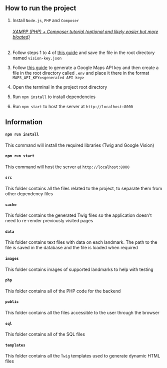 ## How to run the project

1. Install `Node.js`, `PHP` and `Composer`

    ###### [XAMPP (PHP) + Composer tutorial (optional and likely easier but more bloated)](https://thecodedeveloper.com/install-composer-windows-xampp/)

2. Follow steps 1 to 4 of [this guide](https://cloud.google.com/vision/docs/quickstart-client-libraries#before-you-begin) and save the file in the root directory named `vision-key.json`
3. Follow [this guide](https://developers.google.com/maps/documentation/javascript/adding-a-google-map#step_3_get_an_api_key) to generate a Google Maps API key and then create a file in the root directory called `.env` and place it there in the format `MAPS_API_KEY=<generated API key>`
4. Open the terminal in the project root directory
5. Run `npm install` to install dependencies
6. Run `npm start` to host the server at `http://localhost:8000`

## Information

#### `npm run install`

This command will install the required libraries (Twig and Google Vision)

#### `npm run start`

This command will host the server at `http://localhost:8000`

#### `src`

This folder contains all the files related to the project, to separate them from other dependency files

#### `cache`

This folder contains the generated Twig files so the application doesn't need to re-render previously visited pages

#### `data`

This folder contains text files with data on each landmark. The path to the file is saved in the database and the file is loaded when required

#### `images`

This folder contains images of supported landmarks to help with testing

#### `php`

This folder contains all of the PHP code for the backend

#### `public`

This folder contains all the files accessible to the user through the browser

#### `sql`

This folder contains all of the SQL files

#### `templates`

This folder contains all the `Twig` templates used to generate dynamic HTML files
